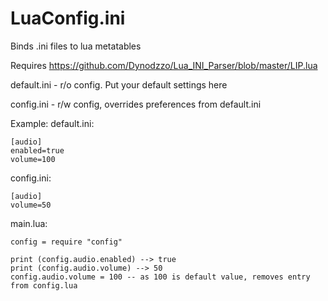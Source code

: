 # LuaConfig.ini
Binds .ini files to lua metatables

Requires https://github.com/Dynodzzo/Lua_INI_Parser/blob/master/LIP.lua 

default.ini - r/o config. Put your default settings here

config.ini - r/w config, overrides preferences from default.ini

Example:
default.ini:
```
[audio]
enabled=true
volume=100

```
config.ini:
```
[audio]
volume=50

```

main.lua:
```
config = require "config"

print (config.audio.enabled) --> true
print (config.audio.volume) --> 50
config.audio.volume = 100 -- as 100 is default value, removes entry from config.lua

```
